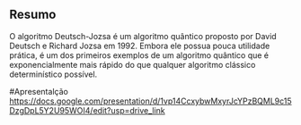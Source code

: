 ## Resumo 
O algoritmo Deutsch-Jozsa é um algoritmo quântico proposto por David Deutsch e Richard Jozsa em 1992. Embora ele possua pouca utilidade prática, é um dos primeiros exemplos de um algoritmo quântico que é exponencialmente mais rápido do que qualquer algoritmo clássico determinístico possível.

#Apresentalção
https://docs.google.com/presentation/d/1vp14CcxybwMxyrJcYPzBQML9c15DzgDpL5Y2U95WOI4/edit?usp=drive_link
